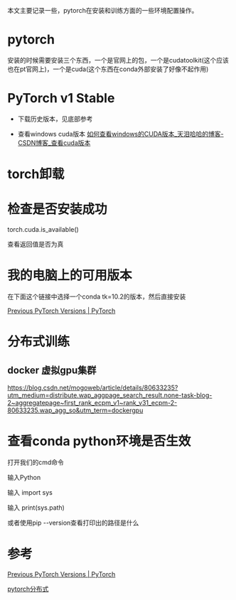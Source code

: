 本文主要记录一些，pytorch在安装和训练方面的一些环境配置操作。

# pytorch

安装的时候需要安装三个东西，一个是官网上的包，一个是cudatoolkit(这个应该也在pt官网上)，一个是cuda(这个东西在conda外部安装了好像不起作用)

# PyTorch v1 Stable

- 下载历史版本，见底部参考

- 查看windows cuda版本
  [如何查看windows的CUDA版本_天泪哈哈的博客-CSDN博客_查看cuda版本](https://blog.csdn.net/qq_38295511/article/details/89223169)

# torch卸载

# 检查是否安装成功

torch.cuda.is_available()

查看返回值是否为真

# 我的电脑上的可用版本
在下面这个链接中选择一个conda tk=10.2的版本，然后直接安装

[Previous PyTorch Versions | PyTorch](https://pytorch.org/get-started/previous-versions/)



# 分布式训练
## docker 虚拟gpu集群
https://blog.csdn.net/mogoweb/article/details/80633235?utm_medium=distribute.wap_aggpage_search_result.none-task-blog-2~aggregatepage~first_rank_ecpm_v1~rank_v31_ecpm-2-80633235.wap_agg_so&utm_term=dockergpu
# 查看conda python环境是否生效

打开我们的cmd命令

输入Python

输入 import sys

输入 print(sys.path)

或者使用pip --version查看打印出的路径是什么

# 参考

[Previous PyTorch Versions | PyTorch](https://pytorch.org/get-started/previous-versions/)


[pytorch分布式](https://www.cnblogs.com/rossiXYZ/p/15664335.html)
































































